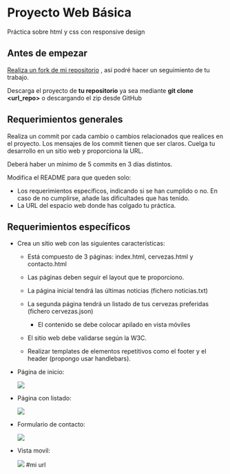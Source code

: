 # Proyecto Web Básica
Práctica sobre html y css con responsive design

## Antes de empezar
[Realiza un fork de mi repositorio](https://github.com/juanda99/proyecto_web_basica/) , así podré hacer un seguimiento de tu trabajo. 

Descarga el proyecto de **tu repositorio** ya sea mediante **git clone <url_repo>** o descargando el zip desde GitHub

## Requerimientos generales
Realiza un commit por cada cambio o cambios relacionados que realices en el proyecto. Los mensajes de los commit tienen que ser claros. Cuelga tu desarrollo en un sitio web y proporciona la URL.

Deberá haber un mínimo de 5 commits en 3 días distintos.

Modifica el README para que queden solo:

- Los requerimientos específicos, indicando si se han cumplido o no. En caso de no cumplirse, añade las dificultades que has tenido.
- La URL del espacio web donde has colgado tu práctica.

## Requerimientos específicos
- Crea un sitio web con las siguientes características:
    - Está compuesto de 3 páginas: index.html, cervezas.html y contacto.html
    - Las páginas deben seguir el layout que te proporciono.
    - La página inicial tendrá las últimas noticias (fichero noticias.txt)
    - La segunda página tendrá un listado de tus cervezas preferidas (fichero cervezas.json)
    
        - El contenido se debe colocar apilado en vista móviles
    - El sitio web debe validarse según la W3C.
    - Realizar templates de elementos repetitivos como el footer y el header (propongo usar handlebars).


- Página de inicio:

    ![](./sources//Inicio.png)

- Página con listado:

    ![](./sources/cervezas.png)

- Formulario de contacto:

    ![](./sources/contactar.png)

- Vista movil:

    ![](./sources/inicio_mobile.png)
#mi url
